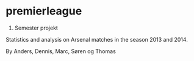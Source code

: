 # premierleague
1. Semester projekt

Statistics and analysis on Arsenal matches in the season 2013 and 2014.

By Anders, Dennis, Marc, Søren og Thomas
